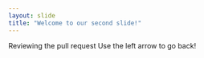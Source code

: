 ```yaml
---
layout: slide
title: "Welcome to our second slide!"
---
```

Reviewing the pull request
Use the left arrow to go back!
